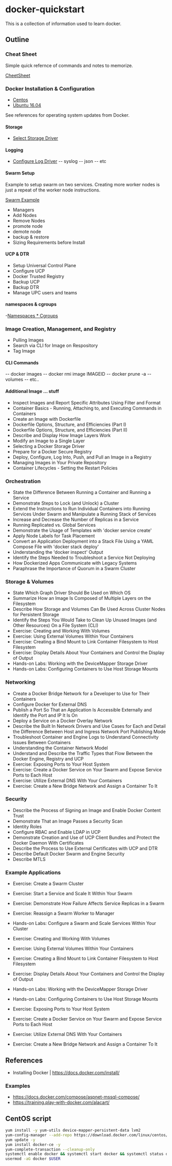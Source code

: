 # docker-quickstart

This is a collection of information used to learn docker.

## Outline

### Cheat Sheet

Simple quick refernce of commands and notes to memorize.

[CheetSheet](cheetsheet.md)

### Docker Installation & Configuration

- [Centos](01_InstallationConfiguration/CENTOSINSTALL.md)
- [Ubuntu 16.04](01_InstallationConfiguration/UBUNTUINSTALL.md)

See references for operating system updates from Docker.

#### Storage

- [Select Storage Driver](01_InstallationConfiguration/README.md)

#### Logging

- [Configure Log Driver](01_InstallationConfiguration/README.md)
 -- syslog
 -- json
 -- etc

#### Swarm Setup

Example to setup swarm on two services.  Creating more worker nodes is just a repeat of the worker node instructions.

[Swarm Example](](01_InstallationConfiguration/Swarm/CENTOS_DOCKERSWARM.md))

- Managers
- Add Nodes
- Remove Nodes
- promote node
- demote node
- backup & restore
- Sizing Requirements before Install

#### UCP & DTR

- Setup Universal Control Plane
- Configure UCP
- Docker Trusted Registry
- Backup UCP
- Backup DTR
- Manage UPC users and teams

#### namespaces & cgroups

-[Namespaces * Cgroups](01_InstallationConfiguration/NAMESPACESCGROUPS.md)

### Image Creation, Management, and Registry

- Pulling Images
- Search via CLI for Image on Respository
- Tag Image

#### CLI Commands

 -- docker images
 -- docker rmi image IMAGEID
 -- docker prune -a --volumes
 -- etc..

#### Additional Image ... stuff

- Inspect Images and Report Specific Attributes Using Filter and Format
- Container Basics - Running, Attaching to, and Executing Commands in Containers
- Create an Image with Dockerfile
- Dockerfile Options, Structure, and Efficiencies (Part I)
- Dockerfile Options, Structure, and Efficiencies (Part II)
- Describe and Display How Image Layers Work
- Modify an Image to a Single Layer
- Selecting a Docker Storage Driver
- Prepare for a Docker Secure Registry
- Deploy, Configure, Log Into, Push, and Pull an Image in a Registry
- Managing Images in Your Private Repository
- Container Lifecycles - Setting the Restart Policies

### Orchestration

- State the Difference Between Running a Container and Running a Service
- Demonstrate Steps to Lock (and Unlock) a Cluster
- Extend the Instructions to Run Individual Containers into Running Services Under Swarm and Manipulate a Running Stack of Services
- Increase and Decrease the Number of Replicas in a Service
- Running Replicated vs. Global Services
- Demonstrate the Usage of Templates with 'docker service create'
- Apply Node Labels for Task Placement
- Convert an Application Deployment into a Stack File Using a YAML Compose File with 'docker stack deploy'
- Understanding the 'docker inspect' Output
- Identify the Steps Needed to Troubleshoot a Service Not Deploying
- How Dockerized Apps Communicate with Legacy Systems
- Paraphrase the Importance of Quorum in a Swarm Cluster

### Storage & Volumes

- State Which Graph Driver Should Be Used on Which OS
- Summarize How an Image Is Composed of Multiple Layers on the Filesystem
- Describe How Storage and Volumes Can Be Used Across Cluster Nodes for Persistent Storage
- Identify the Steps You Would Take to Clean Up Unused Images (and Other Resources) On a File System (CLI)
- Exercise: Creating and Working With Volumes
- Exercise: Using External Volumes Within Your Containers
- Exercise: Creating a Bind Mount to Link Container Filesystem to Host Filesystem
- Exercise: Display Details About Your Containers and Control the Display of Output
- Hands-on Labs: Working with the DeviceMapper Storage Driver
- Hands-on Labs: Configuring Containers to Use Host Storage Mounts

### Networking

- Create a Docker Bridge Network for a Developer to Use for Their Containers
- Configure Docker for External DNS
- Publish a Port So That an Application Is Accessible Externally and Identify the Port and IP It Is On
- Deploy a Service on a Docker Overlay Network
- Describe the Built In Network Drivers and Use Cases for Each and Detail the Difference Between Host and Ingress Network Port Publishing Mode
- Troubleshoot Container and Engine Logs to Understand Connectivity Issues Between Containers
- Understanding the Container Network Model
- Understand and Describe the Traffic Types that Flow Between the Docker Engine, Registry and UCP 
- Exercise: Exposing Ports to Your Host System
- Exercise: Create a Docker Service on Your Swarm and Expose Service Ports to Each Host
- Exercise: Utilize External DNS With Your Containers
- Exercise: Create a New Bridge Network and Assign a Container To It

### Security

- Describe the Process of Signing an Image and Enable Docker Content Trust
- Demonstrate That an Image Passes a Security Scan
- Identity Roles
- Configure RBAC and Enable LDAP in UCP
- Demonstrate Creation and Use of UCP Client Bundles and Protect the Docker Daemon With Certificates
- Describe the Process to Use External Certificates with UCP and DTR
- Describe Default Docker Swarm and Engine Security
- Describe MTLS

### Example Applications

- Exercise: Create a Swarm Cluster
- Exercise: Start a Service and Scale It Within Your Swarm
- Exercise: Demonstrate How Failure Affects Service Replicas in a Swarm
- Exercise: Reassign a Swarm Worker to Manager
- Hands-on Labs: Configure a Swarm and Scale Services Within Your Cluster

- Exercise: Creating and Working With Volumes
- Exercise: Using External Volumes Within Your Containers
- Exercise: Creating a Bind Mount to Link Container Filesystem to Host Filesystem
- Exercise: Display Details About Your Containers and Control the Display of Output
- Hands-on Labs: Working with the DeviceMapper Storage Driver
- Hands-on Labs: Configuring Containers to Use Host Storage Mounts

- Exercise: Exposing Ports to Your Host System
- Exercise: Create a Docker Service on Your Swarm and Expose Service Ports to Each Host
- Exercise: Utilize External DNS With Your Containers
- Exercise: Create a New Bridge Network and Assign a Container To It

## References

- Installing Docker | https://docs.docker.com/install/

### Examples

- https://docs.docker.com/compose/aspnet-mssql-compose/
- https://training.play-with-docker.com/alacart/

## CentOS script

```bash
yum install -y yum-utils device-mapper-persistent-data lvm2
yum-config-manager --add-repo https://download.docker.com/linux/centos/docker-ce.repo
yum update -y
yum install docker-ce -y
yum-complete-transaction --cleanup-only
systemctl enable docker && systemctl start docker && systemctl status docker
usermod -aG docker $USER
```

